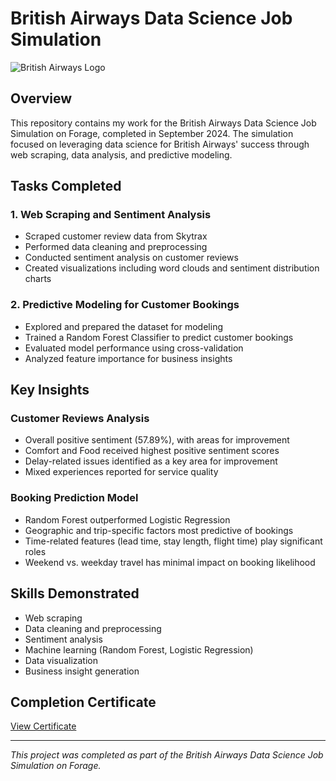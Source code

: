 # British Airways Data Science Job Simulation

![British Airways Logo](https://upload.wikimedia.org/wikipedia/en/thumb/4/42/British_Airways_Logo.svg/200px-British_Airways_Logo.svg.png)

## Overview
This repository contains my work for the British Airways Data Science Job Simulation on Forage, completed in September 2024. The simulation focused on leveraging data science for British Airways' success through web scraping, data analysis, and predictive modeling.

## Tasks Completed

### 1. Web Scraping and Sentiment Analysis
- Scraped customer review data from Skytrax
- Performed data cleaning and preprocessing
- Conducted sentiment analysis on customer reviews
- Created visualizations including word clouds and sentiment distribution charts

### 2. Predictive Modeling for Customer Bookings
- Explored and prepared the dataset for modeling
- Trained a Random Forest Classifier to predict customer bookings
- Evaluated model performance using cross-validation
- Analyzed feature importance for business insights

## Key Insights

### Customer Reviews Analysis
- Overall positive sentiment (57.89%), with areas for improvement
- Comfort and Food received highest positive sentiment scores
- Delay-related issues identified as a key area for improvement
- Mixed experiences reported for service quality

### Booking Prediction Model
- Random Forest outperformed Logistic Regression
- Geographic and trip-specific factors most predictive of bookings
- Time-related features (lead time, stay length, flight time) play significant roles
- Weekend vs. weekday travel has minimal impact on booking likelihood

## Skills Demonstrated
- Web scraping
- Data cleaning and preprocessing
- Sentiment analysis
- Machine learning (Random Forest, Logistic Regression)
- Data visualization
- Business insight generation

## Completion Certificate
[View Certificate]([link_to_certificate.pdf](https://github.com/nidhi-bhatt/British-Airways-Virtual-Intern-Forage/blob/main/Virtual-Intern-Certificate.pdf))

---
*This project was completed as part of the British Airways Data Science Job Simulation on Forage.*
